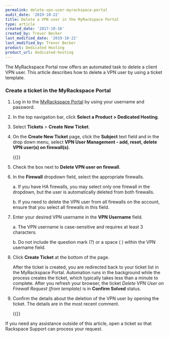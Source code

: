 ```yaml
---
permalink: delete-vpn-user-myrackspace-portal
audit_date: '2019-10-22'
title: Delete a VPN user in the MyRackspace Portal
type: article
created_date: '2017-10-16'
created_by: Trevor Becker
last_modified_date: '2019-10-22'
last_modified_by: Trevor Becker
product: Dedicated Hosting
product_url: dedicated-hosting
---
```


The MyRackspace Portal now offers an automated task to delete a client VPN user.
This article describes how to delete a VPN user by using a ticket template.

### Create a ticket in the MyRackspace Portal

1. Log in to the [MyRackspace Portal](https://login.rackspace.com) by using your
   username and password.

2. In the top navigation bar, click **Select a Product > Dedicated Hosting**.

3. Select **Tickets** > **Create New Ticket**.

4. On the **Create New Ticket** page, click the **Subject** text field and in
   the drop down menu, select **VPN User Management - add, reset, delete VPN user(s) on firewall(s)**.

   {{<image src="image003.jpeg" alt="" title="">}}

5. Check the box next to **Delete VPN user on firewall**.

6. In the **Firewall** dropdown field, select the appropriate firewalls.

   a. If you have HA firewalls, you may select only one firewall in the dropdown,
   but the user is automatically deleted from both firewalls.

   b. If you need to delete the VPN user from all firewalls on the account,
   ensure that you select all firewalls in this field.

7. Enter your desired VPN username in the **VPN Username** field.

   a. The VPN username is case-sensitive and requires at least 3 characters.

   b. Do not include the question mark (?) or a space ( ) within the VPN username field.

8. Click **Create Ticket** at the bottom of the page.

   After the ticket is created, you are redirected back to your ticket list in
   the MyRackspace Portal. Automation runs in the background while the process
   creates the ticket, which typically takes less than a minute to complete.
   After you refresh your browser, the ticket *Delete VPN User on Firewall Request (from template)*
   is in **Confirm Solved** status.

9. Confirm the details about the deletion of the VPN user by opening the ticket.
   The details are in the most recent comment.

   {{<image src="image004.jpeg" alt="" title="">}}

If you need any assistance outside of this article, open a ticket so that
Rackspace Support can process your request.
